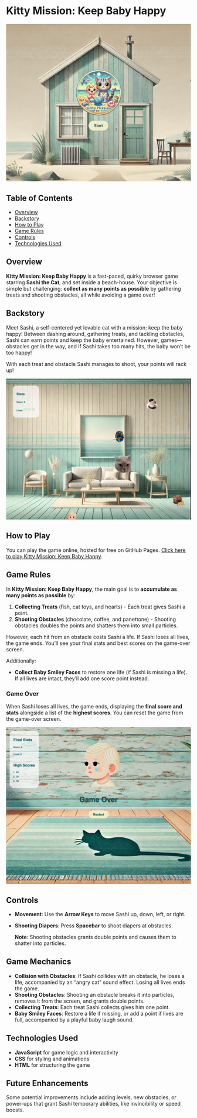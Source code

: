 # Kitty Mission: Keep Baby Happy

![Project presentation image](README.img/startscreen.png)

## Table of Contents

- [Overview](#overview)
- [Backstory](#backstory)
- [How to Play](#how-to-play)
- [Game Rules](#game-rules)
- [Controls](#controls)
- [Technologies Used](#technologies-used)

## Overview

**Kitty Mission: Keep Baby Happy** is a fast-paced, quirky browser game starring **Sashi the Cat**, and set inside a beach-house. Your objective is simple but challenging: **collect as many points as possible** by gathering treats and shooting obstacles, all while avoiding a game over!

## Backstory

Meet Sashi, a self-centered yet lovable cat with a mission: keep the baby happy! Between dashing around, gathering treats, and tackling obstacles, Sashi can earn points and keep the baby entertained. However, games—obstacles get in the way, and if Sashi takes too many hits, the baby won’t be too happy!

With each treat and obstacle Sashi manages to shoot, your points will rack up!

![Screenshot of Sashi encountering treats](README.img/treat.png)

## How to Play

You can play the game online, hosted for free on GitHub Pages. [Click here to play Kitty Mission: Keep Baby Happy](https://edvigedev.github.io/kitty-mission-keep-baby-happy/).

## Game Rules

In **Kitty Mission: Keep Baby Happy**, the main goal is to **accumulate as many points as possible** by:

1. **Collecting Treats** (fish, cat toys, and hearts) - Each treat gives Sashi a point.
2. **Shooting Obstacles** (chocolate, coffee, and panettone) - Shooting obstacles doubles the points and shatters them into small particles.

However, each hit from an obstacle costs Sashi a life. If Sashi loses all lives, the game ends. You’ll see your final stats and best scores on the game-over screen.

Additionally:

- **Collect Baby Smiley Faces** to restore one life (if Sashi is missing a life). If all lives are intact, they’ll add one score point instead.

### Game Over

When Sashi loses all lives, the game ends, displaying the **final score and stats** alongside a list of the **highest scores**. You can reset the game from the game-over screen.

![Screenshot of the game over page](README.img/gameover.png)

## Controls

- **Movement**: Use the **Arrow Keys** to move Sashi up, down, left, or right.
- **Shooting Diapers**: Press **Spacebar** to shoot diapers at obstacles.

  **Note**: Shooting obstacles grants double points and causes them to shatter into particles.

## Game Mechanics

- **Collision with Obstacles**: If Sashi collides with an obstacle, he loses a life, accompanied by an “angry cat” sound effect. Losing all lives ends the game.
- **Shooting Obstacles**: Shooting an obstacle breaks it into particles, removes it from the screen, and grants double points.
- **Collecting Treats**: Each treat Sashi collects gives him one point.
- **Baby Smiley Faces**: Restore a life if missing, or add a point if lives are full, accompanied by a playful baby laugh sound.

## Technologies Used

- **JavaScript** for game logic and interactivity
- **CSS** for styling and animations
- **HTML** for structuring the game

## Future Enhancements

Some potential improvements include adding levels, new obstacles, or power-ups that grant Sashi temporary abilities, like invincibility or speed boosts.
